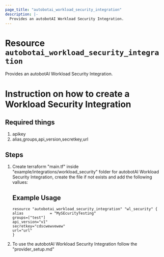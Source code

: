 ```yaml
---
page_title: "autobotai_workload_security_integration"
description: |-
  Provides an autobotAI Workload Security Integration.
---
```


# Resource `autobotai_workload_security_integration`
Provides an autobotAI Workload Security Integration.

# Instruction on how to create a Workload Security Integration

## Required things 
1. apikey
2. alias,groups,api_version,secretkey,url

## Steps 
1. Create terraform "main.tf" inside "example/integrations/workload_security" folder for autobotAI Workload Security Integration, create the file if not exists and add the following vallues:
    ## Example Usage 
    ```
    resource "autobotai_workload_security_integration" "wl_security" {
    alias            = "MySEcurityTesting"
    groups=["test"]
    api_version="v1"
    secretkey="cdscwewvewew"
    url="url"
    } 

    ```
2. To use the autobotAI Workload Security Integration follow the "provider_setup.md"
